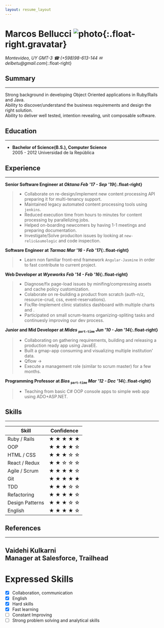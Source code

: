 ```yaml
---
layout: resume_layout
---
```


# Marcos Bellucci ![photo](https://s.gravatar.com/avatar/aa13dc88f709dd1b1ec9b6b24e85089f?s=80){:.float-right.gravatar}
_Montevideo, UY GMT-3_   _&#9742; (+598)98-613-144 &#9993; delbetu@gmail.com_{:.float-right}

## Summary
---
Strong background in developing Object Oriented applications in Ruby/Rails and Java.  
Ability to discover/understand the business requirements and design the right solution.  
Ability to deliver well tested, intention revealing, unit composable software.  

## Education
---
* **Bachelor of Science(B.S.), Computer Science**  
 2005 - 2012 Universidad de la República 

## Experience
---

**Senior Software Engineer at *Oktana*                       *Feb '17 - Sep '19*{:.float-right}**
> - Collaborate on re-design/implement new content processing API preparing it for multi-tenancy support.
> - Maintained legacy automated content processing tools using `jenkins`.
> - Reduced execution time from hours to minutes for content processing by parallelizing jobs.
> - Helped on-boarding newcomers by having 1-1 meetings and preparing documentation.
> - Investigate/Solve produciton issues by looking at `new-relic&sumologic` and code inspection.
 

**Software Engineer at *Tarmac*                              *Mar '16 - Feb '17*{:.float-right}**
> - Learn non familiar front-end framework `Angular-Jasmine` in order to fast contribute to current project.


**Web Developer at *Wyeworks*                                *Feb '14 - Feb '16*{:.float-right}**
> - Diagnose/fix page-load issues by minifing/compressing assets and cache policy customization.
> - Colaborate on re-building a product from scratch (auth-n/z, resource-crud, css, event-reservations).
> - Fix/Re-Implement clinic statistics dashboard with multiple charts and .
> - Participated on small scrum-teams organizing-spliting tasks and continuesly improving our dev process.


**Junior and Mid Developer at *Mides* <sub>`part-time`</sub> *Jun '10 - Jan '14*{:.float-right}**
> - Collaborating on gathering requirements, building and releasing a production ready app using JavaEE.
> - Built a gmap-app consuming and visualizing multiple institution' data. 
> - Qflow ->
> - Execute a management role (similar to scrum master) for a few months.


**Programming Professor at *Bios*  <sub>`part-time`</sub>    *Mar '12 - Dec '14*{:.float-right}**
> - Teaching from basic C# OOP console apps to simple web app using ADO+ASP.NET.


## Skills
---

|    Skill              |         Confidence                     |
------------------------|----------------------------------------|
| Ruby / Rails          |&#9733; &#9733; &#9733; &#9733; &#9733; |
| OOP                   |&#9733; &#9733; &#9733; &#9733; &#9734; |
| HTML / CSS            |&#9733; &#9733; &#9733; &#9734; &#9734; |
| React / Redux         |&#9733; &#9733; &#9734; &#9734; &#9734; |
| Agile / Scrum         |&#9733; &#9733; &#9733; &#9733; &#9734; |
| Git                   |&#9733; &#9733; &#9733; &#9733; &#9733; |
| TDD                   |&#9733; &#9733; &#9733; &#9734; &#9734; |
| Refactoring           |&#9733; &#9733; &#9733; &#9733; &#9734; |
| Design Patterns       |&#9733; &#9733; &#9733; &#9734; &#9734; |
| English               |&#9733; &#9733; &#9733; &#9733; &#9734; |

## References
---

**Vaidehi Kulkarni**  
Manager at Salesforce, Trailhead
---
# Expressed Skills
- [X] Collaboration, communication
- [X] English
- [X] Hard skills
- [X] Fast learning
- [ ] Constant Improving
- [ ] Strong problem solving and analytical skills

